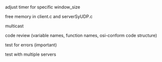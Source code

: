 adjust timer for specific window_size  
  
free memory in client.c and serverSyUDP.c
  
multicast
  
code review (variable names, function names, osi-conform code structure)  
  
test for errors (important)

test with multiple servers